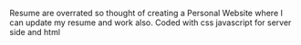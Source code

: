 Resume are overrated so thought of creating a Personal Website where I can update my resume and work also.
Coded with css javascript for server side and html



